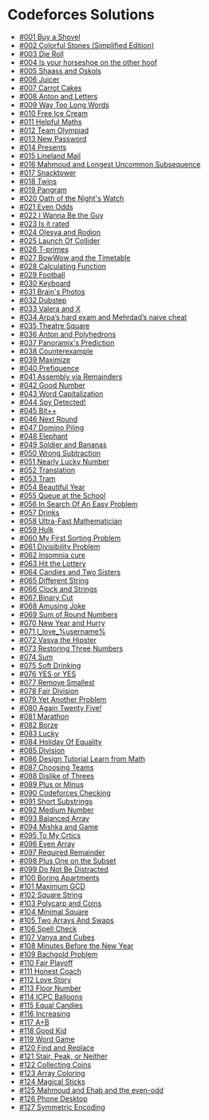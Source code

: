 <h1>Codeforces Solutions</h1>

<ul>
  <li><a href='https://github.com/atef7534/codeforces1000/tree/main/%23001%20Buy%20a%20Shovel/solve.cpp'>#001 Buy a Shovel</a></li>
  <li><a href='https://github.com/atef7534/codeforces1000/tree/main/%23002%20Colorful%20Stones%20(Simplified%20Edition)/solve.cpp'>#002 Colorful Stones (Simplified Edition)</a></li>
  <li><a href='https://github.com/atef7534/codeforces1000/tree/main/%23003%20Die%20Roll/solve.cpp'>#003 Die Roll</a></li>
  <li><a href='https://github.com/atef7534/codeforces1000/tree/main/%23004%20Is%20your%20horseshoe%20on%20the%20other%20hoof/solve.cpp'>#004 Is your horseshoe on the other hoof</a></li>
  <li><a href='https://github.com/atef7534/codeforces1000/tree/main/%23005%20Shaass%20and%20Oskols/solve.cpp'>#005 Shaass and Oskols</a></li>
  <li><a href='https://github.com/atef7534/codeforces1000/tree/main/%23006%20Juicer/solve.cpp'>#006 Juicer</a></li>
  <li><a href='https://github.com/atef7534/codeforces1000/tree/main/%23007%20Carrot%20Cakes/solve.cpp'>#007 Carrot Cakes</a></li>
  <li><a href='https://github.com/atef7534/codeforces1000/tree/main/%23008%20Anton%20and%20Letters/solve.cpp'>#008 Anton and Letters</a></li>
  <li><a href='https://github.com/atef7534/codeforces1000/tree/main/%23009%20Way%20Too%20Long%20Words/solve.cpp'>#009 Way Too Long Words</a></li>
  <li><a href='https://github.com/atef7534/codeforces1000/tree/main/%23010%20Free%20Ice%20Cream/solve.cpp'>#010 Free Ice Cream</a></li>
  <li><a href='https://github.com/atef7534/codeforces1000/tree/main/%23011%20Helpful%20Maths/solve.cpp'>#011 Helpful Maths</a></li>
  <li><a href='https://github.com/atef7534/codeforces1000/tree/main/%23012%20Team%20Olympiad/solve.cpp'>#012 Team Olympiad</a></li>
  <li><a href='https://github.com/atef7534/codeforces1000/tree/main/%23013%20New%20Password/solve.cpp'>#013 New Password</a></li>
  <li><a href='https://github.com/atef7534/codeforces1000/tree/main/%23014%20Presents/solve.cpp'>#014 Presents</a></li>
  <li><a href='https://github.com/atef7534/codeforces1000/tree/main/%23015%20Lineland%20Mail/solve.cpp'>#015 Lineland Mail</a></li>
  <li><a href='https://github.com/atef7534/codeforces1000/tree/main/%23016%20Mahmoud%20and%20Longest%20Uncommon%20Subsequence/solve.cpp'>#016 Mahmoud and Longest Uncommon Subsequence</a></li>
  <li><a href='https://github.com/atef7534/codeforces1000/tree/main/%23017%20Snacktower/solve.cpp'>#017 Snacktower</a></li>
  <li><a href='https://github.com/atef7534/codeforces1000/tree/main/%23018%20Twins/solve.cpp'>#018 Twins</a></li>
  <li><a href='https://github.com/atef7534/codeforces1000/tree/main/%23019%20Pangram/solve.cpp'>#019 Pangram</a></li>
  <li><a href='https://github.com/atef7534/codeforces1000/tree/main/%23020%20Oath%20of%20the%20Night's%20Watch/solve.cpp'>#020 Oath of the Night's Watch</a></li>       
  <li><a href='https://github.com/atef7534/codeforces1000/tree/main/%23021%20Even%20Odds/solve.cpp'>#021 Even Odds</a></li>
  <li><a href='https://github.com/atef7534/codeforces1000/tree/main/%23022%20I%20Wanna%20Be%20the%20Guy/solve.cpp'>#022 I Wanna Be the Guy</a></li>
  <li><a href='https://github.com/atef7534/codeforces1000/tree/main/%23023%20Is%20it%20rated/solve.cpp'>#023 Is it rated</a></li>
  <li><a href='https://github.com/atef7534/codeforces1000/tree/main/%23024%20Olesya%20and%20Rodion/solve.cpp'>#024 Olesya and Rodion</a></li>
  <li><a href='https://github.com/atef7534/codeforces1000/tree/main/%23025%20Launch%20Of%20Collider/solve.cpp'>#025 Launch Of Collider</a></li>
  <li><a href='https://github.com/atef7534/codeforces1000/tree/main/%23026%20T-primes/solve.cpp'>#026 T-primes</a></li>
  <li><a href='https://github.com/atef7534/codeforces1000/tree/main/%23027%20BowWow%20and%20the%20Timetable/solve.cpp'>#027 BowWow and the Timetable</a></li>
  <li><a href='https://github.com/atef7534/codeforces1000/tree/main/%23028%20Calculating%20Function/solve.cpp'>#028 Calculating Function</a></li>
  <li><a href='https://github.com/atef7534/codeforces1000/tree/main/%23029%20Football/solve.cpp'>#029 Football</a></li>
  <li><a href='https://github.com/atef7534/codeforces1000/tree/main/%23030%20Keyboard/solve.cpp'>#030 Keyboard</a></li>
  <li><a href='https://github.com/atef7534/codeforces1000/tree/main/%23031%20Brain's%20Photos/solve.cpp'>#031 Brain's Photos</a></li>
  <li><a href='https://github.com/atef7534/codeforces1000/tree/main/%23032%20Dubstep/solve.cpp'>#032 Dubstep</a></li>
  <li><a href='https://github.com/atef7534/codeforces1000/tree/main/%23033%20Valera%20and%20X/solve.cpp'>#033 Valera and X</a></li>
  <li><a href='https://github.com/atef7534/codeforces1000/tree/main/%23034%20Arpa’s%20hard%20exam%20and%20Mehrdad’s%20naive%20cheat/solve.cpp'>#034 Arpa’s hard exam and Mehrdad’s naive cheat</a></li>
  <li><a href='https://github.com/atef7534/codeforces1000/tree/main/%23035%20Theatre%20Square/solve.cpp'>#035 Theatre Square</a></li>
  <li><a href='https://github.com/atef7534/codeforces1000/tree/main/%23036%20Anton%20and%20Polyhedrons/solve.cpp'>#036 Anton and Polyhedrons</a></li>
  <li><a href='https://github.com/atef7534/codeforces1000/tree/main/%23037%20Panoramix's%20Prediction/solve.cpp'>#037 Panoramix's Prediction</a></li>
  <li><a href='https://github.com/atef7534/codeforces1000/tree/main/%23038%20Counterexample/solve.cpp'>#038 Counterexample</a></li>
  <li><a href='https://github.com/atef7534/codeforces1000/tree/main/%23039%20Maximize/solve.cpp'>#039 Maximize</a></li>
  <li><a href='https://github.com/atef7534/codeforces1000/tree/main/%23040%20Prefiquence/solve.cpp'>#040 Prefiquence</a></li>
  <li><a href='https://github.com/atef7534/codeforces1000/tree/main/%23041%20Assembly%20via%20Remainders/solve.cpp'>#041 Assembly via Remainders</a></li>
  <li><a href='https://github.com/atef7534/codeforces1000/tree/main/%23042%20Good%20Number/solve.cpp'>#042 Good Number</a></li>
  <li><a href='https://github.com/atef7534/codeforces1000/tree/main/%23043%20Word%20Capitalization/solve.cpp'>#043 Word Capitalization</a></li>
  <li><a href='https://github.com/atef7534/codeforces1000/tree/main/%23044%20Spy%20Detected!/solve.cpp'>#044 Spy Detected!</a></li>
  <li><a href='https://github.com/atef7534/codeforces1000/tree/main/%23045%20Bit++/solve.cpp'>#045 Bit++</a></li>
  <li><a href='https://github.com/atef7534/codeforces1000/tree/main/%23046%20Next%20Round/solve.cpp'>#046 Next Round</a></li>
  <li><a href='https://github.com/atef7534/codeforces1000/tree/main/%23047%20Domino%20Piling/solve.cpp'>#047 Domino Piling</a></li>
  <li><a href='https://github.com/atef7534/codeforces1000/tree/main/%23048%20Elephant/solve.cpp'>#048 Elephant</a></li>
  <li><a href='https://github.com/atef7534/codeforces1000/tree/main/%23049%20Soldier%20and%20Bananas/solve.cpp'>#049 Soldier and Bananas</a></li>
  <li><a href='https://github.com/atef7534/codeforces1000/tree/main/%23050%20Wrong%20Subtraction/solve.cpp'>#050 Wrong Subtraction</a></li>
  <li><a href='https://github.com/atef7534/codeforces1000/tree/main/%23051%20Nearly%20Lucky%20Number/solve.cpp'>#051 Nearly Lucky Number</a></li>
  <li><a href='https://github.com/atef7534/codeforces1000/tree/main/%23052%20Translation/solve.cpp'>#052 Translation</a></li>
  <li><a href='https://github.com/atef7534/codeforces1000/tree/main/%23053%20Tram/solve.cpp'>#053 Tram</a></li>
  <li><a href='https://github.com/atef7534/codeforces1000/tree/main/%23054%20Beautiful%20Year/solve.cpp'>#054 Beautiful Year</a></li>
  <li><a href='https://github.com/atef7534/codeforces1000/tree/main/%23055%20Queue%20at%20the%20School/solve.cpp'>#055 Queue at the School</a></li>
  <li><a href='https://github.com/atef7534/codeforces1000/tree/main/%23056%20In%20Search%20Of%20An%20Easy%20Problem/solve.cpp'>#056 In Search Of An Easy Problem</a></li>
  <li><a href='https://github.com/atef7534/codeforces1000/tree/main/%23057%20Drinks/solve.cpp'>#057 Drinks</a></li>
  <li><a href='https://github.com/atef7534/codeforces1000/tree/main/%23058%20Ultra-Fast%20Mathematician/solve.cpp'>#058 Ultra-Fast Mathematician</a></li>
  <li><a href='https://github.com/atef7534/codeforces1000/tree/main/%23059%20Hulk/solve.cpp'>#059 Hulk</a></li>
  <li><a href='https://github.com/atef7534/codeforces1000/tree/main/%23060%20My%20First%20Sorting%20Problem/solve.cpp'>#060 My First Sorting Problem</a></li>
  <li><a href='https://github.com/atef7534/codeforces1000/tree/main/%23061%20Divisibility%20Problem/solve.cpp'>#061 Divisibility Problem</a></li>
  <li><a href='https://github.com/atef7534/codeforces1000/tree/main/%23062%20Insomnia%20cure/solve.cpp'>#062 Insomnia cure</a></li>
  <li><a href='https://github.com/atef7534/codeforces1000/tree/main/%23063%20Hit%20the%20Lottery/solve.cpp'>#063 Hit the Lottery</a></li>
  <li><a href='https://github.com/atef7534/codeforces1000/tree/main/%23064%20Candies%20and%20Two%20Sisters/solve.cpp'>#064 Candies and Two Sisters</a></li>
  <li><a href='https://github.com/atef7534/codeforces1000/tree/main/%23065%20Different%20String/solve.cpp'>#065 Different String</a></li>
  <li><a href='https://github.com/atef7534/codeforces1000/tree/main/%23066%20Clock%20and%20Strings/solve.cpp'>#066 Clock and Strings</a></li>
  <li><a href='https://github.com/atef7534/codeforces1000/tree/main/%23067%20Binary%20Cut/solve.cpp'>#067 Binary Cut</a></li>
  <li><a href='https://github.com/atef7534/codeforces1000/tree/main/%23068%20Amusing%20Joke/solve.cpp'>#068 Amusing Joke</a></li>
  <li><a href='https://github.com/atef7534/codeforces1000/tree/main/%23069%20Sum%20of%20Round%20Numbers/solve.cpp'>#069 Sum of Round Numbers</a></li>
  <li><a href='https://github.com/atef7534/codeforces1000/tree/main/%23070%20New%20Year%20and%20Hurry/solve.cpp'>#070 New Year and Hurry</a></li>
  <li><a href='https://github.com/atef7534/codeforces1000/tree/main/%23071%20I_love_%username%/solve.cpp'>#071 I_love_%username%</a></li>
  <li><a href='https://github.com/atef7534/codeforces1000/tree/main/%23072%20Vasya%20the%20Hipster/solve.cpp'>#072 Vasya the Hipster</a></li>
  <li><a href='https://github.com/atef7534/codeforces1000/tree/main/%23073%20Restoring%20Three%20Numbers/solve.cpp'>#073 Restoring Three Numbers</a></li>
  <li><a href='https://github.com/atef7534/codeforces1000/tree/main/%23074%20Sum/solve.cpp'>#074 Sum</a></li>
  <li><a href='https://github.com/atef7534/codeforces1000/tree/main/%23075%20Soft%20Drinking/solve.cpp'>#075 Soft Drinking</a></li>
  <li><a href='https://github.com/atef7534/codeforces1000/tree/main/%23076%20YES%20or%20YES/solve.cpp'>#076 YES or YES</a></li>
  <li><a href='https://github.com/atef7534/codeforces1000/tree/main/%23077%20Remove%20Smallest/solve.cpp'>#077 Remove Smallest</a></li>
  <li><a href='https://github.com/atef7534/codeforces1000/tree/main/%23078%20Fair%20Division/solve.cpp'>#078 Fair Division</a></li>
  <li><a href='https://github.com/atef7534/codeforces1000/tree/main/%23079%20Yet%20Another%20Problem/solve.cpp'>#079 Yet Another Problem</a></li>
  <li><a href='https://github.com/atef7534/codeforces1000/tree/main/%23080%20Again%20Twenty%20Five!/solve.cpp'>#080 Again Twenty Five!</a></li>
  <li><a href='https://github.com/atef7534/codeforces1000/tree/main/%23081%20Marathon/solve.cpp'>#081 Marathon</a></li>
  <li><a href='https://github.com/atef7534/codeforces1000/tree/main/%23082%20Borze/solve.cpp'>#082 Borze</a></li>
  <li><a href='https://github.com/atef7534/codeforces1000/tree/main/%23083%20Lucky/solve.cpp'>#083 Lucky</a></li>
  <li><a href='https://github.com/atef7534/codeforces1000/tree/main/%23084%20Holiday%20Of%20Equality/solve.cpp'>#084 Holiday Of Equality</a></li>
  <li><a href='https://github.com/atef7534/codeforces1000/tree/main/%23085%20Division/solve.cpp'>#085 Division</a></li>
  <li><a href='https://github.com/atef7534/codeforces1000/tree/main/%23086%20Design%20Tutorial%20Learn%20from%20Math/solve.cpp'>#086 Design Tutorial Learn from Math</a></li>
  <li><a href='https://github.com/atef7534/codeforces1000/tree/main/%23087%20Choosing%20Teams/solve.cpp'>#087 Choosing Teams</a></li>
  <li><a href='https://github.com/atef7534/codeforces1000/tree/main/%23088%20Dislike%20of%20Threes/solve.cpp'>#088 Dislike of Threes</a></li>
  <li><a href='https://github.com/atef7534/codeforces1000/tree/main/%23089%20Plus%20or%20Minus/solve.cpp'>#089 Plus or Minus</a></li>
  <li><a href='https://github.com/atef7534/codeforces1000/tree/main/%23090%20Codeforces%20Checking/solve.cpp'>#090 Codeforces Checking</a></li>
  <li><a href='https://github.com/atef7534/codeforces1000/tree/main/%23091%20Short%20Substrings/solve.cpp'>#091 Short Substrings</a></li>
  <li><a href='https://github.com/atef7534/codeforces1000/tree/main/%23092%20Medium%20Number/solve.cpp'>#092 Medium Number</a></li>
  <li><a href='https://github.com/atef7534/codeforces1000/tree/main/%23093%20Balanced%20Array/solve.cpp'>#093 Balanced Array</a></li>
  <li><a href='https://github.com/atef7534/codeforces1000/tree/main/%23094%20Mishka%20and%20Game/solve.cpp'>#094 Mishka and Game</a></li>
  <li><a href='https://github.com/atef7534/codeforces1000/tree/main/%23095%20To%20My%20Crtics/solve.cpp'>#095 To My Crtics</a></li>
  <li><a href='https://github.com/atef7534/codeforces1000/tree/main/%23096%20Even%20Array/solve.cpp'>#096 Even Array</a></li>
  <li><a href='https://github.com/atef7534/codeforces1000/tree/main/%23097%20Required%20Remainder/solve.cpp'>#097 Required Remainder</a></li>
  <li><a href='https://github.com/atef7534/codeforces1000/tree/main/%23098%20Plus%20One%20on%20the%20Subset/solve.cpp'>#098 Plus One on the Subset</a></li>
  <li><a href='https://github.com/atef7534/codeforces1000/tree/main/%23099%20Do%20Not%20Be%20Distracted/solve.cpp'>#099 Do Not Be Distracted</a></li>
  <li><a href='https://github.com/atef7534/codeforces1000/tree/main/%23100%20Boring%20Apartments/solve.cpp'>#100 Boring Apartments</a></li>
  <li><a href='https://github.com/atef7534/codeforces1000/tree/main/%23101%20Maximum%20GCD/solve.cpp'>#101 Maximum GCD</a></li>
  <li><a href='https://github.com/atef7534/codeforces1000/tree/main/%23102%20Square%20String/solve.cpp'>#102 Square String</a></li>
  <li><a href='https://github.com/atef7534/codeforces1000/tree/main/%23103%20Polycarp%20and%20Coins/solve.cpp'>#103 Polycarp and Coins</a></li>
  <li><a href='https://github.com/atef7534/codeforces1000/tree/main/%23104%20Minimal%20Square/solve.cpp'>#104 Minimal Square</a></li>
  <li><a href='https://github.com/atef7534/codeforces1000/tree/main/%23105%20Two%20Arrays%20And%20Swaps/solve.cpp'>#105 Two Arrays And Swaps</a></li>
  <li><a href='https://github.com/atef7534/codeforces1000/tree/main/%23106%20Spell%20Check/solve.cpp'>#106 Spell Check</a></li>
  <li><a href='https://github.com/atef7534/codeforces1000/tree/main/%23107%20Vanya%20and%20Cubes/solve.cpp'>#107 Vanya and Cubes</a></li>
  <li><a href='https://github.com/atef7534/codeforces1000/tree/main/%23108%20Minutes%20Before%20the%20New%20Year/solve.cpp'>#108 Minutes Before the New Year</a></li>   
  <li><a href='https://github.com/atef7534/codeforces1000/tree/main/%23109%20Bachgold%20Problem/solve.cpp'>#109 Bachgold Problem</a></li>
  <li><a href='https://github.com/atef7534/codeforces1000/tree/main/%23110%20Fair%20Playoff/solve.cpp'>#110 Fair Playoff</a></li>
  <li><a href='https://github.com/atef7534/codeforces1000/tree/main/%23111%20Honest%20Coach/solve.cpp'>#111 Honest Coach</a></li>
  <li><a href='https://github.com/atef7534/codeforces1000/tree/main/%23112%20Love%20Story/solve.cpp'>#112 Love Story</a></li>
  <li><a href='https://github.com/atef7534/codeforces1000/tree/main/%23113%20Floor%20Number/solve.cpp'>#113 Floor Number</a></li>
  <li><a href='https://github.com/atef7534/codeforces1000/tree/main/%23114%20ICPC%20Balloons/solve.cpp'>#114 ICPC Balloons</a></li>
  <li><a href='https://github.com/atef7534/codeforces1000/tree/main/%23115%20Equal%20Candies/solve.cpp'>#115 Equal Candies</a></li>
  <li><a href='https://github.com/atef7534/codeforces1000/tree/main/%23116%20Increasing/solve.cpp'>#116 Increasing</a></li>
  <li><a href='https://github.com/atef7534/codeforces1000/tree/main/%23117%20A+B/solve.cpp'>#117 A+B</a></li>
  <li><a href='https://github.com/atef7534/codeforces1000/tree/main/%23118%20Good%20Kid/solve.cpp'>#118 Good Kid</a></li>
  <li><a href='https://github.com/atef7534/codeforces1000/tree/main/%23119%20Word%20Game/solve.cpp'>#119 Word Game</a></li>
  <li><a href='https://github.com/atef7534/codeforces1000/tree/main/%23120%20Find%20and%20Replace/solve.cpp'>#120 Find and Replace</a></li>
  <li><a href='https://github.com/atef7534/codeforces1000/tree/main/%23121%20Stair,%20Peak,%20or%20Neither/solve.cpp'>#121 Stair, Peak, or Neither</a></li>
  <li><a href='https://github.com/atef7534/codeforces1000/tree/main/%23122%20Collecting%20Coins/solve.cpp'>#122 Collecting Coins</a></li>
  <li><a href='https://github.com/atef7534/codeforces1000/tree/main/%23123%20Array%20Coloring/solve.cpp'>#123 Array Coloring</a></li>
  <li><a href='https://github.com/atef7534/codeforces1000/tree/main/%23124%20Magical%20Sticks/solve.cpp'>#124 Magical Sticks</a></li>
  <li><a href='https://github.com/atef7534/codeforces1000/tree/main/%23125%20Mahmoud%20and%20Ehab%20and%20the%20even-odd/solve.cpp'>#125 Mahmoud and Ehab and the even-odd</a></li>
  <li><a href='https://github.com/atef7534/codeforces1000/tree/main/%23126%20Phone%20Desktop/solve.cpp'>#126 Phone Desktop</a></li>
  <li><a href='https://github.com/atef7534/codeforces1000/tree/main/%23127%20Symmetric%20Encoding/solve.cpp'>#127 Symmetric Encoding</a></li>
</ul>
